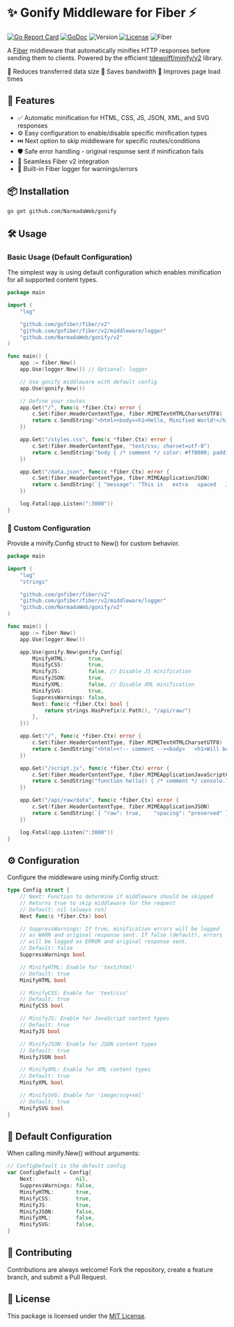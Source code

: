 # ✨ Gonify Middleware for Fiber ⚡

[![Go Report Card](https://goreportcard.com/badge/github.com/NarmadaWeb/minify)](https://goreportcard.com/report/github.com/NarmadaWeb/minify)
[![GoDoc](https://godoc.org/github.com/NarmadaWeb/minify?status.svg)](https://godoc.org/github.com/NarmadaWeb/minify)
![Version](https://img.shields.io/badge/Version-v1.1.0-blue.svg)
[![License](https://img.shields.io/badge/License-MIT-blue.svg)](LICENSE)
![Fiber](https://img.shields.io/badge/Fiber-v2-9cf)

A [Fiber](https://gofiber.io/) middleware that automatically minifies HTTP responses before sending them to clients. Powered by the efficient [tdewolff/minify/v2](https://github.com/tdewolff/minify) library.

🔹 Reduces transferred data size
🔹 Saves bandwidth
🔹 Improves page load times

## 🚀 Features

* ✅ Automatic minification for HTML, CSS, JS, JSON, XML, and SVG responses
* ⚙️ Easy configuration to enable/disable specific minification types
* ⏭️ Next option to skip middleware for specific routes/conditions
* 🛡️ Safe error handling - original response sent if minification fails
* 🧩 Seamless Fiber v2 integration
* 📝 Built-in Fiber logger for warnings/errors

## 📦 Installation

```bash
go get github.com/NarmadaWeb/gonify
```

## 🛠️ Usage

### Basic Usage (Default Configuration)

The simplest way is using default configuration which enables minification for all supported content types.

```go
package main

import (
	"log"

	"github.com/gofiber/fiber/v2"
	"github.com/gofiber/fiber/v2/middleware/logger"
	"github.com/NarmadaWeb/gonify/v2"
)

func main() {
	app := fiber.New()
	app.Use(logger.New()) // Optional: logger

	// Use gonify middleware with default config
	app.Use(gonify.New())

	// Define your routes
	app.Get("/", func(c *fiber.Ctx) error {
		c.Set(fiber.HeaderContentType, fiber.MIMETextHTMLCharsetUTF8)
		return c.SendString("<html><body><h1>Hello, Minified World!</h1></body></html>")
	})

	app.Get("/styles.css", func(c *fiber.Ctx) error {
        c.Set(fiber.HeaderContentType, "text/css; charset=utf-8")
        return c.SendString("body { /* comment */ color: #ff0000; padding: 10px; }")
    })

    app.Get("/data.json", func(c *fiber.Ctx) error {
        c.Set(fiber.HeaderContentType, fiber.MIMEApplicationJSON)
        return c.SendString(`{ "message": "This is   extra   spaced   JSON." }`)
    })

	log.Fatal(app.Listen(":3000"))
}
```

### 🔧 Custom Configuration

Provide a minify.Config struct to New() for custom behavior.

```go
package main

import (
	"log"
	"strings"

	"github.com/gofiber/fiber/v2"
	"github.com/gofiber/fiber/v2/middleware/logger"
	"github.com/NarmadaWeb/gonify/v2"
)

func main() {
	app := fiber.New()
	app.Use(logger.New())

	app.Use(gonify.New(gonify.Config{
		MinifyHTML:       true,
		MinifyCSS:        true,
		MinifyJS:         false, // Disable JS minification
		MinifyJSON:       true,
		MinifyXML:        false, // Disable XML minification
		MinifySVG:        true,
		SuppressWarnings: false,
		Next: func(c *fiber.Ctx) bool {
			return strings.HasPrefix(c.Path(), "/api/raw/")
		},
	}))

	app.Get("/", func(c *fiber.Ctx) error {
        c.Set(fiber.HeaderContentType, fiber.MIMETextHTMLCharsetUTF8)
        return c.SendString("<html><!-- comment --><body>   <h1>Will be minified</h1>   </body></html>")
    })

    app.Get("/script.js", func(c *fiber.Ctx) error {
        c.Set(fiber.HeaderContentType, fiber.MIMEApplicationJavaScriptCharsetUTF8)
        return c.SendString("function hello() { /* comment */ console.log('Not minified'); }")
    })

    app.Get("/api/raw/data", func(c *fiber.Ctx) error {
        c.Set(fiber.HeaderContentType, fiber.MIMEApplicationJSON)
        return c.SendString(`{ "raw": true,    "spacing": "preserved" }`)
    })

	log.Fatal(app.Listen(":3000"))
}
```

## ⚙️ Configuration

Configure the middleware using minify.Config struct:

```go
type Config struct {
    // Next: Function to determine if middleware should be skipped
    // Returns true to skip middleware for the request
    // Default: nil (always run)
    Next func(c *fiber.Ctx) bool

    // SuppressWarnings: If true, minification errors will be logged
    // as WARN and original response sent. If false (default), errors
    // will be logged as ERROR and original response sent.
    // Default: false
    SuppressWarnings bool

    // MinifyHTML: Enable for 'text/html'
    // Default: true
    MinifyHTML bool

    // MinifyCSS: Enable for 'text/css'
    // Default: true
    MinifyCSS bool

    // MinifyJS: Enable for JavaScript content types
    // Default: true
    MinifyJS bool

    // MinifyJSON: Enable for JSON content types
    // Default: true
    MinifyJSON bool

    // MinifyXML: Enable for XML content types
    // Default: true
    MinifyXML bool

    // MinifySVG: Enable for 'image/svg+xml'
    // Default: true
    MinifySVG bool
}
```


## 🔧 Default Configuration

When calling minify.New() without arguments:

```go
// ConfigDefault is the default config
var ConfigDefault = Config{
	Next:             nil,
	SuppressWarnings: false,
	MinifyHTML:       true,
	MinifyCSS:        true,
	MinifyJS:         true,
	MinifyJSON:       false,
	MinifyXML:        false,
	MinifySVG:        false,
}
```

## 🤝 Contributing

Contributions are always welcome! Fork the repository, create a feature branch, and submit a Pull Request.

## 📜 License

This package is licensed under the [MIT License](LICENSE).
